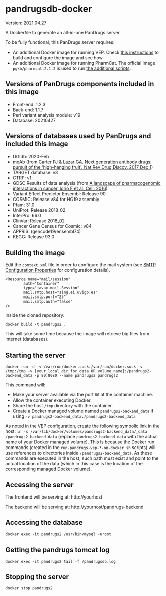# pandrugsdb-docker

Version: 2021.04.27

A Dockerfile to generate an all-in-one PanDrugs server. 

To be fully functional, this PanDrugs server requires:

- An additional Docker image for running VEP. Check [this instructions](vep/README.md) to build and configure the image and see how
- An additional Docker image for running PharmCat. The official image `pgkb/pharmcat:2.1.2` is used to run [the additional scripts](pandrugs-additional-scripts/README.md).

## Versions of PanDrugs components included in this image

* Front-end: 1.2.3
* Back-end: 1.1.7
* Perl variant analysis module: v19
* Database: 20210427

## Versions of databases used by PanDrugs and included this image

* DGIdb: 2020-Feb
* moAb (from [Carter PJ & Lazar GA. Next generation antibody drugs: pursuit of the 'high-hanging fruit'. Nat Rev Drug Discov. 2017 Dec 1](https://doi.org/10.1038/nrd.2017.227))
* TARGET database: v3
* CTRP: v1
* GDSC Results of data analysis (from [A landscape of pharmacogenomic interactions in cancer, Iorio F et al. Cell. 2016](https://doi.org/10.1016/j.cell.2016.06.017))
* Variant Effect Predictor Ensembl: Release 90
* COSMIC: Release v84 for HG19 assembly
* Pfam: 31.0
* UniProt: Release 2018_02
* InterPro: 66.0
* ClinVar: Release 2018_02
* Cancer Gene Census for Cosmic: v84
* APPRIS: (gencode19/ensembl74)
* KEGG: Release 93.0

## Building the image

Edit the `context.xml` file in order to configure the mail system (see [SMTP Configuration Properties](http://connector.sourceforge.net/doc-files/Properties.html) for configuration details).

```
<Resource name="mail/session"
        auth="Container"
        type="javax.mail.Session"
        mail.smtp.host="sing.ei.uvigo.es"
        mail.smtp.port="25"
        mail.smtp.auth="false"
/>
```

Inside the cloned repository:

```
docker build -t pandrugs2 .
```

This will take some time because the image will retrieve big files from internet (databases).

## Starting the server

```
docker run -d -v /var/run/docker.sock:/var/run/docker.sock -v /tmp:/tmp -v [your_local_dir_for_data OR volume_name]:/pandrugs2-backend_data -p 80:8080 --name pandrugs2 pandrugs2
```
This command will:
- Make your server available via the port `80` at the container machine.
- Allow the container executing Docker.
- Share the host `/tmp` directory with the container.
- Create a Docker managed volume named `pandrugs2-backend_data` if using `-v pandrugs2-backend_data:/pandrugs2-backend_data`

As noted in the VEP configuration, create the following symbolic link in the host: `ln -s /var/lib/docker/volumes/pandrugs2-backend_data/_data /pandrugs2-backend_data` (replace `pandrugs2-backend_data` with the actual name of your Docker managed volume). This is because the Docker run commands (created in the `run-pandrugs-vep-*-on-docker.sh` scripts) will use references to directories inside `/pandrugs2-backend_data`. As these commands are executed in the host, such path must exist and point to the actual location of the data (which in this case is the location of the corresponding managed Docker volume).

## Accessing the server

The frontend will be serving at: http://yourhost

The backend will be serving at: http://yourhost/pandrugs-backend

## Accessing the database

```
docker exec -it pandrugs2 /usr/bin/mysql -uroot
```

## Getting the pandrugs tomcat log

```
docker exec -it pandrugs2 tail -f /pandrugsdb.log
```

## Stopping the server

```
docker stop pandrugs2
```
